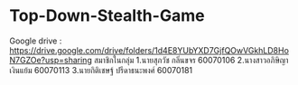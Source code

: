 # Top-Down-Stealth-Game
Google drive : https://drive.google.com/drive/folders/1d4E8YUbYXD7GjfQOwVGkhLD8HoN7GZOe?usp=sharing
สมาชิกในกลุ่ม 
  1.นายสุภวัช กลิ่นขจร 60070106
  2.นางสาวอภิษิญา เงินแย้ม 60070113
  3.นายกิติเชษฐ์ ปรีดาธนะพงศ์ 60070181

